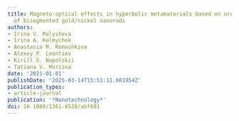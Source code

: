 ```yaml
---
title: Magneto-optical effects in hyperbolic metamaterials based on ordered arrays
  of bisegmented gold/nickel nanorods
authors:
- Irina V. Malysheva
- Irina A. Kolmychek
- Anastasia M. Romashkina
- Alexey P. Leontiev
- Kirill S. Napolskii
- Tatiana V. Murzina
date: '2021-01-01'
publishDate: '2025-03-14T15:51:11.661954Z'
publication_types:
- article-journal
publication: '*Nanotechnology*'
doi: 10.1088/1361-6528/abf691
---
```

